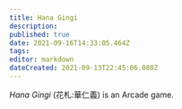 ```yaml
---
title: Hana Gingi
description: 
published: true
date: 2021-09-16T14:33:05.464Z
tags: 
editor: markdown
dateCreated: 2021-09-13T22:45:06.080Z
---
```


_Hana Gingi_ (<span lang='ja'>花札:華仁義</span>) is an Arcade game.

